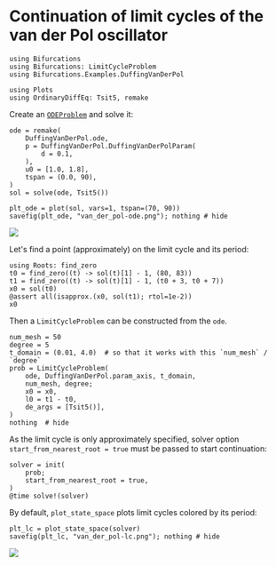 # Continuation of limit cycles of the van der Pol oscillator

```@example van_der_pol
using Bifurcations
using Bifurcations: LimitCycleProblem
using Bifurcations.Examples.DuffingVanDerPol

using Plots
using OrdinaryDiffEq: Tsit5, remake
```

Create an [`ODEProblem`][ODEProblem] and solve it:

[ODEProblem]: http://docs.juliadiffeq.org/latest/tutorials/ode_example.html

```@example van_der_pol
ode = remake(
    DuffingVanDerPol.ode,
    p = DuffingVanDerPol.DuffingVanDerPolParam(
        d = 0.1,
    ),
    u0 = [1.0, 1.8],
    tspan = (0.0, 90),
)
sol = solve(ode, Tsit5())

plt_ode = plot(sol, vars=1, tspan=(70, 90))
savefig(plt_ode, "van_der_pol-ode.png"); nothing # hide
```

![](van_der_pol-ode.png)

Let's find a point (approximately) on the limit cycle and its period:

```@example van_der_pol
using Roots: find_zero
t0 = find_zero((t) -> sol(t)[1] - 1, (80, 83))
t1 = find_zero((t) -> sol(t)[1] - 1, (t0 + 3, t0 + 7))
x0 = sol(t0)
@assert all(isapprox.(x0, sol(t1); rtol=1e-2))
x0
```

Then a `LimitCycleProblem` can be constructed from the `ode`.

```@example van_der_pol
num_mesh = 50
degree = 5
t_domain = (0.01, 4.0)  # so that it works with this `num_mesh` / `degree`
prob = LimitCycleProblem(
    ode, DuffingVanDerPol.param_axis, t_domain,
    num_mesh, degree;
    x0 = x0,
    l0 = t1 - t0,
    de_args = [Tsit5()],
)
nothing  # hide
```

As the limit cycle is only approximately specified, solver option
`start_from_nearest_root = true` must be passed to start continuation:

```@example van_der_pol
solver = init(
    prob;
    start_from_nearest_root = true,
)
@time solve!(solver)
```

By default, `plot_state_space` plots limit cycles colored by its
period:

```@example van_der_pol
plt_lc = plot_state_space(solver)
savefig(plt_lc, "van_der_pol-lc.png"); nothing # hide
```

![](van_der_pol-lc.png)
